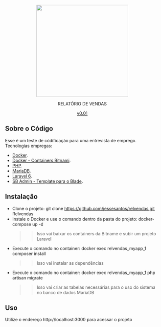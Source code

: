 <p align="center"><img src="https://res.cloudinary.com/dtfbvvkyp/image/upload/v1566331377/laravel-logolockup-cmyk-red.svg" width="300"></p>
<p align="center">RELATÓRIO DE VENDAS</p>
<p align="center"><a href="#">v0.01</a></p>

## Sobre o Código

Esse é um teste de códificação para uma entrevista de emprego.
Tecnologias empregas:

- [Docker](https://docs.docker.com).
- [Docker - Containers Bitnami](https://bitnami.com/stacks/containers).
- [PHP](https://laravel.com/docs/container).
- [MariaDB](https://mariadb.org).
- [Laravel 6](https://laravel.com/docs/6.x/).
- [SB Admin - Template para o Blade](https://startbootstrap.com/templates/sb-admin/).

## Instalação

 - Clone o projeto: git clone https://github.com/jessesantos/relvendas.git Relvendas
 - Instale o Docker e use o comando dentro da pasta do projeto: docker-compose up -d
    >> Isso vai baixar os containers da Bitname e subir um projeto Laravel
 - Execute o comando no container: docker exec relvendas_myapp_1 composer install
    >> Isso vai instalar as dependências
 - Execute o comando no container: docker exec relvendas_myapp_1 php artisan migrate
    >> Isso vai criar as tabelas necessárias para o uso do sistema no banco de dados MariaDB

## Uso

Utilize o endereço http://localhost:3000 para acessar o projeto